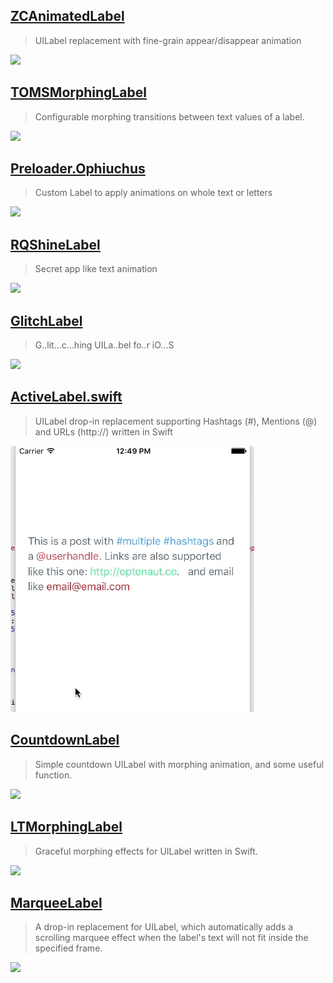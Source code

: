 [ZCAnimatedLabel](https://github.com/overboming/ZCAnimatedLabel)
--
> UILabel replacement with fine-grain appear/disappear animation

![](https://camo.githubusercontent.com/96095320002c92104f5f289df902e18f11910bd5/687474703a2f2f7a697070792e6766796361742e636f6d2f4c696d69746564576967676c794765726d616e73686570686572642e676966)

[TOMSMorphingLabel](https://github.com/tomknig/TOMSMorphingLabel)
--
> Configurable morphing transitions between text values of a label.

![](https://github.com/tomknig/TOMSMorphingLabel/raw/master/demo.gif)

[Preloader.Ophiuchus](https://github.com/Yalantis/Preloader.Ophiuchus)
--
> Custom Label to apply animations on whole text or letters

![](https://raw.githubusercontent.com/Yalantis/Ophiuchus/master/Example/Ophiuchus/Resources/yalantistwodirections.gif)

[RQShineLabel](https://github.com/zipme/RQShineLabel)
--
> Secret app like text animation

![](https://raw.githubusercontent.com/zipme/RQShineLabel/master/Screenshots/rqshinelabel.gif)

[GlitchLabel](https://github.com/kciter/GlitchLabel)
--
> G..lit...c...hing UILa..bel fo..r iO...S

![](https://github.com/kciter/GlitchLabel/raw/master/Images/preview.gif)

[ActiveLabel.swift](https://github.com/optonaut/ActiveLabel.swift)
--
> UILabel drop-in replacement supporting Hashtags (#), Mentions (@) and URLs (http://) written in Swift

![](https://github.com/optonaut/ActiveLabel.swift/raw/master/ActiveLabelDemo/demo.gif)

[CountdownLabel](https://github.com/suzuki-0000/CountdownLabel)
--
> Simple countdown UILabel with morphing animation, and some useful function.

![](https://github.com/suzuki-0000/CountdownLabel/raw/master/Screenshots/example01.gif)

[LTMorphingLabel](https://github.com/lexrus/LTMorphingLabel)
--
> Graceful morphing effects for UILabel written in Swift.

![](https://cloud.githubusercontent.com/assets/219689/3594949/815cd3e8-0caa-11e4-9738-278a9c959478.gif)

[MarqueeLabel](https://github.com/cbpowell/MarqueeLabel)
--
> A drop-in replacement for UILabel, which automatically adds a scrolling marquee effect when the label's text will not fit inside the specified frame.


![](https://raw.githubusercontent.com/cbpowell/MarqueeLabel/master/MarqueeLabelDemo.gif)
